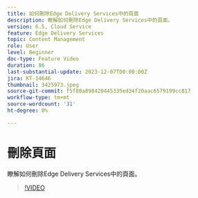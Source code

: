 ```yaml
---
title: 如何刪除Edge Delivery Services中的頁面
description: 瞭解如何刪除Edge Delivery Services中的頁面。
version: 6.5, Cloud Service
feature: Edge Delivery Services
topic: Content Management
role: User
level: Beginner
doc-type: Feature Video
duration: 86
last-substantial-update: 2023-12-07T00:00:00Z
jira: KT-14646
thumbnail: 3425973.jpeg
source-git-commit: f5f80a898420445335ed34f20aac6579199cc817
workflow-type: tm+mt
source-wordcount: '31'
ht-degree: 0%

---
```



# 刪除頁面

瞭解如何刪除Edge Delivery Services中的頁面。

>[!VIDEO](https://video.tv.adobe.com/v/3425973/?learn=on)
